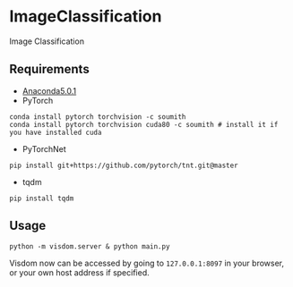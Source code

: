 # ImageClassification
Image Classification

## Requirements
* [Anaconda5.0.1](https://www.anaconda.com/download/)
* PyTorch
```
conda install pytorch torchvision -c soumith
conda install pytorch torchvision cuda80 -c soumith # install it if you have installed cuda
```
* PyTorchNet
```
pip install git+https://github.com/pytorch/tnt.git@master
```
* tqdm
```
pip install tqdm
```

## Usage
```
python -m visdom.server & python main.py
```
Visdom now can be accessed by going to `127.0.0.1:8097` in your browser, or your own host address if specified.